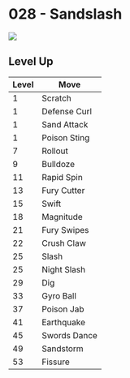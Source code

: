# 028 - Sandslash
![][028]

## Level Up

Level | Move
---   | ---
  1   | Scratch
  1   | Defense Curl
  1   | Sand Attack
  1   | Poison Sting
  7   | Rollout
  9   | Bulldoze
 11   | Rapid Spin
 13   | Fury Cutter
 15   | Swift
 18   | Magnitude
 21   | Fury Swipes
 22   | Crush Claw
 25   | Slash
 25   | Night Slash
 29   | Dig
 33   | Gyro Ball
 37   | Poison Jab
 41   | Earthquake
 45   | Swords Dance
 49   | Sandstorm
 53   | Fissure



[028]: ../img/pokemon/028.png
